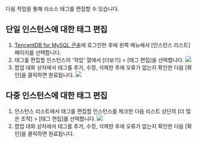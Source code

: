 다음 작업을 통해 리소스 태그를 편집할 수 있습니다.

## 단일 인스턴스에 대한 태그 편집
1. [TencentDB for MySQL 콘솔](https://console.cloud.tencent.com/cdb)에 로그인한 후에 왼쪽  메뉴에서 [인스턴스 리스트] 페이지를 선택합니다.
2. 태그를 편집할 인스턴스의 '작업' 열에서 [더보기] > [태그 편집]을 선택합니다.
![](https://main.qcloudimg.com/raw/9df668d7f868d52ce6bd02356cab8e64.png)
3. 팝업 대화 상자에서 태그를 추가, 수정, 삭제한 후에 오류가 없는지 확인한 다음 [확인]을 클릭하면 완료됩니다.
![](https://main.qcloudimg.com/raw/d4f460ab910d24f9eb2211fd3c5791c1.png)


## 다중 인스턴스에 대한 태그 편집
 1. 인스턴스 리스트에서 태그를 편집할 인스턴스를 체크한 다음 리스트 상단의 [더 많은 조작] > [태그 편집]를 선택합니다.
![](https://main.qcloudimg.com/raw/a0acd3d7da6c0aa6bbd5c7252b084e07.png)
2. 팝업 대화 상자에서 태그를 추가, 수정, 삭제한 후에 오류가 없는지 확인한 다음 [확인]을 클릭하면 완료됩니다.

